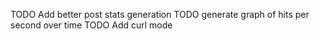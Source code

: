 TODO Add better post stats generation
TODO generate graph of hits per second over time
TODO Add curl mode
